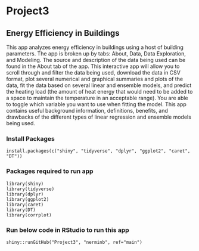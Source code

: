 # Project3

## Energy Efficiency in Buildings

This app analyzes energy efficiency in buildings using a host of building parameters. The app is broken up by tabs: About, Data, Data Exploration, and Modeling. The source and description of the data being used can be found in the About tab of the app. This interactive app will allow you to scroll through and filter the data being used, download the data in CSV format, plot several numerical and graphical summaries and plots of the data, fit the data based on several linear and ensemble models, and predict the heating load (the amount of heat energy that would need to be added to a space to maintain the temperature in an acceptable range). You are able to toggle which variable you want to use when fitting the model. This app contains useful background information, definitions, benefits, and drawbacks of the different types of linear regression and ensemble models being used.

### Install Packages

```{r}
install.packages(c("shiny", "tidyverse", "dplyr", "ggplot2", "caret", "DT"))
```

### Packages required to run app

```{r}
library(shiny)
library(tidyverse)
library(dplyr)
library(ggplot2)
library(caret)
library(DT)
library(corrplot)
```

### Run below code in RStudio to run this app

```{r}
shiny::runGitHub("Project3", "nerminb", ref="main")
```
